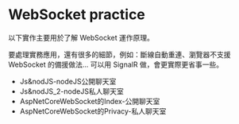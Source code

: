 # WebSocket practice

以下實作主要用於了解 WebSocket 運作原理。

要處理實務應用，還有很多的細節，例如：斷線自動重連、瀏覽器不支援 WebSocket 的備援做法... 可以用 SignalR 做，會更實際更省事一些。

* Js&nodJS-nodeJS公開聊天室
* Js&nodJS_2-nodeJS私人聊天室
* AspNetCoreWebSocket的Index-公開聊天室
* AspNetCoreWebSocket的Privacy-私人聊天室
